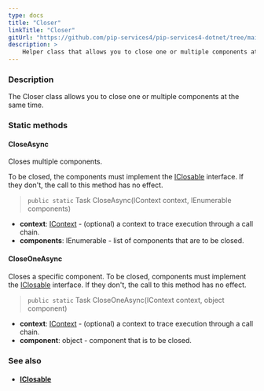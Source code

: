 ```yaml
---
type: docs
title: "Closer"
linkTitle: "Closer"
gitUrl: "https://github.com/pip-services4/pip-services4-dotnet/tree/main/pip-services4-components-dotnet"
description: >
    Helper class that allows you to close one or multiple components at the same time.
---
```


### Description

The Closer class allows you to close one or multiple components at the same time.

### Static methods

#### CloseAsync
Closes multiple components.

To be closed, the components must implement the [IClosable](../iclosable) interface.
If they don't, the call to this method has no effect.

> `public static` Task CloseAsync(IContext context, IEnumerable components)

- **context**: [IContext](../../../components/context/icontext) - (optional) a context to trace execution through a call chain.
- **components**: IEnumerable - list of components that are to be closed.

#### CloseOneAsync
Closes a specific component.
To be closed, components must implement the [IClosable](../iclosable) interface.
If they don't, the call to this method has no effect.

> `public static` Task CloseOneAsync(IContext context, object component)

- **context**: [IContext](../../../components/context/icontext) - (optional) a context to trace execution through a call chain.
- **component**: object - component that is to be closed.

### See also
- #### [IClosable](../iclosable)

